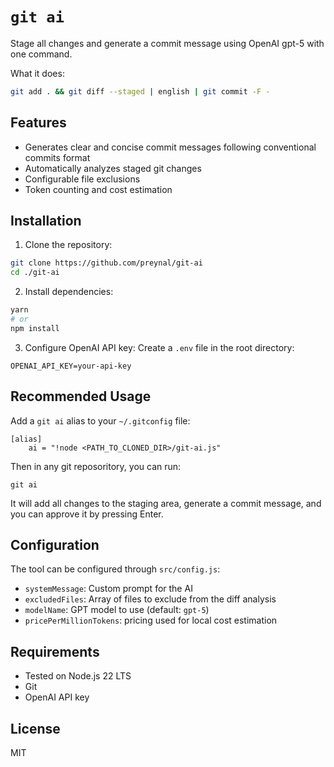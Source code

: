 # `git ai`

Stage all changes and generate a commit message using OpenAI gpt-5 with one command.

What it does:
```bash
git add . && git diff --staged | english | git commit -F -
```

## Features

- Generates clear and concise commit messages following conventional commits format
- Automatically analyzes staged git changes
- Configurable file exclusions
- Token counting and cost estimation

## Installation

1. Clone the repository:
```bash
git clone https://github.com/preynal/git-ai
cd ./git-ai
```

2. Install dependencies:
```bash
yarn
# or
npm install
```

3. Configure OpenAI API key:
Create a `.env` file in the root directory:
```
OPENAI_API_KEY=your-api-key
```

## Recommended Usage

Add a `git ai` alias to your `~/.gitconfig` file:

``` file=.gitconfig
[alias]
	ai = "!node <PATH_TO_CLONED_DIR>/git-ai.js"
```

Then in any git reposoritory, you can run:
```
git ai
```

It will add all changes to the staging area, generate a commit message, and you can approve it by pressing Enter.

## Configuration

The tool can be configured through `src/config.js`:

- `systemMessage`: Custom prompt for the AI
- `excludedFiles`: Array of files to exclude from the diff analysis
- `modelName`: GPT model to use (default: `gpt-5`)
- `pricePerMillionTokens`: pricing used for local cost estimation

## Requirements

- Tested on Node.js 22 LTS
- Git
- OpenAI API key

## License

MIT
